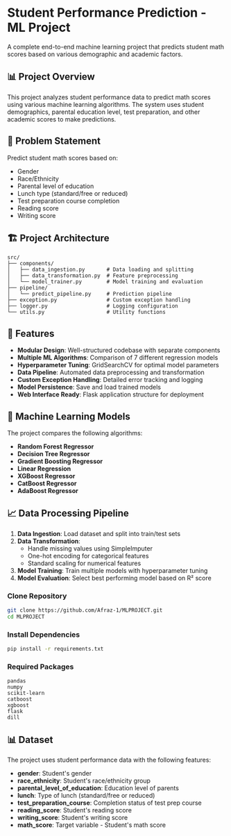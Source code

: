 # Student Performance Prediction - ML Project

A complete end-to-end machine learning project that predicts student math scores based on various demographic and academic factors.

## 📊 Project Overview

This project analyzes student performance data to predict math scores using various machine learning algorithms. The system uses student demographics, parental education level, test preparation, and other academic scores to make predictions.

## 🎯 Problem Statement

Predict student math scores based on:
- Gender
- Race/Ethnicity
- Parental level of education
- Lunch type (standard/free or reduced)
- Test preparation course completion
- Reading score
- Writing score

## 🏗️ Project Architecture

```
src/
├── components/
│   ├── data_ingestion.py       # Data loading and splitting
│   ├── data_transformation.py  # Feature preprocessing
│   └── model_trainer.py        # Model training and evaluation
├── pipeline/
│   └── predict_pipeline.py     # Prediction pipeline
├── exception.py                # Custom exception handling
├── logger.py                   # Logging configuration
└── utils.py                    # Utility functions
```

## 🚀 Features

- **Modular Design**: Well-structured codebase with separate components
- **Multiple ML Algorithms**: Comparison of 7 different regression models
- **Hyperparameter Tuning**: GridSearchCV for optimal model parameters
- **Data Pipeline**: Automated data preprocessing and transformation
- **Custom Exception Handling**: Detailed error tracking and logging
- **Model Persistence**: Save and load trained models
- **Web Interface Ready**: Flask application structure for deployment

## 🔧 Machine Learning Models

The project compares the following algorithms:
- **Random Forest Regressor**
- **Decision Tree Regressor**
- **Gradient Boosting Regressor**
- **Linear Regression**
- **XGBoost Regressor**
- **CatBoost Regressor**
- **AdaBoost Regressor**

## 📈 Data Processing Pipeline

1. **Data Ingestion**: Load dataset and split into train/test sets
2. **Data Transformation**: 
   - Handle missing values using SimpleImputer
   - One-hot encoding for categorical features
   - Standard scaling for numerical features
3. **Model Training**: Train multiple models with hyperparameter tuning
4. **Model Evaluation**: Select best performing model based on R² score



### Clone Repository
```bash
git clone https://github.com/Afraz-1/MLPROJECT.git
cd MLPROJECT
```

### Install Dependencies
```bash
pip install -r requirements.txt
```

### Required Packages
```
pandas
numpy
scikit-learn
catboost
xgboost
flask
dill
```

## 📊 Dataset

The project uses student performance data with the following features:
- **gender**: Student's gender
- **race_ethnicity**: Student's race/ethnicity group
- **parental_level_of_education**: Education level of parents
- **lunch**: Type of lunch (standard/free or reduced)
- **test_preparation_course**: Completion status of test prep course
- **reading_score**: Student's reading score
- **writing_score**: Student's writing score
- **math_score**: Target variable - Student's math score

